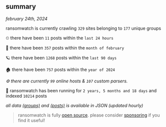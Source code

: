 
## summary
_february 24th, 2024_

ransomwatch is currently crawling `329` sites belonging to `177` unique groups

⏲ there have been `11` posts within the `last 24 hours`

🦈 there have been `357` posts within the `month of february`

🪐 there have been `1268` posts within the `last 90 days`

🏚 there have been `757` posts within the `year of 2024`

_⚙️ there are currently `99` online hosts & `107` custom parsers._

🦕 ransomwatch has been running for `2 years, 5 months and 18 days` and indexed `10214` posts

_all data  [(groups)](http://ransomwhat.telemetry.ltd/groups) and [(posts)](http://ransomwhat.telemetry.ltd/posts) is available in JSON (updated hourly)_

> ransomwatch is fully [open source](https://github.com/joshhighet/ransomwatch#ransomwatch--). please consider [sponsoring](https://github.com/sponsors/joshhighet) if you find it useful!
